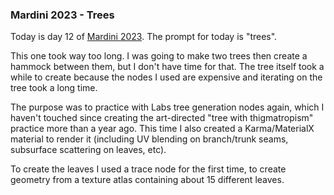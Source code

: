 ### Mardini 2023 - Trees

Today is day 12 of [Mardini 2023][mardini-2023]. The prompt for today is "trees".

This one took way too long. I was going to make two trees then create a hammock between
them, but I don't have time for that. The tree itself took a while to create because
the nodes I used are expensive and iterating on the tree took a long time.

The purpose was to practice with Labs tree generation nodes again, which I haven't touched
since creating the art-directed "tree with thigmatropism" practice more than a year ago.
This time I also created a Karma/MaterialX material to render it (including UV blending on
branch/trunk seams, subsurface scattering on leaves, etc).

To create the leaves I used a trace node for the first time, to create geometry from a
texture atlas containing about 15 different leaves.

<!-- My entry post is [here][entry-post]. -->

[mardini-2023]: https://www.sidefx.com/community-main-menu/contests-jams/mardini-2023/
<!-- [entry-post]: ... -->
